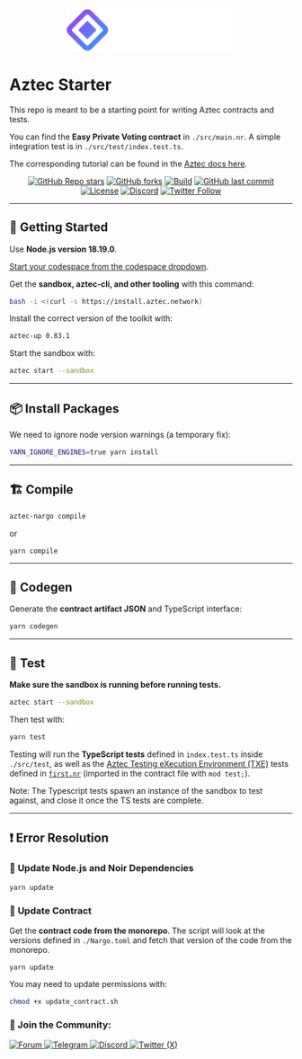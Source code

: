 <div align="center">
  <a href="https://aztec.network">
    <img src="https://github.com/AztecProtocol/aztec-packages/blob/master/docs/static/img/aztec-logo.9cde8ae1.svg" alt="Aztec Protocol Logo" width="300">
  </a>
</div>

# Aztec Starter

This repo is meant to be a starting point for writing Aztec contracts and tests.

You can find the **Easy Private Voting contract** in `./src/main.nr`. A simple integration test is in `./src/test/index.test.ts`.

The corresponding tutorial can be found in the [Aztec docs here](https://docs.aztec.network/developers/tutorials/codealong/contract_tutorials/private_voting_contract).

<div align="center">

[![GitHub Repo stars](https://img.shields.io/github/stars/AztecProtocol/aztec-starter?logo=github&color=yellow)](https://github.com/AztecProtocol/aztec-starter/stargazers)
[![GitHub forks](https://img.shields.io/github/forks/AztecProtocol/aztec-starter?logo=github&color=blue)](https://github.com/AztecProtocol/aztec-starter/network/members)
[![Build](https://github.com/AztecProtocol/aztec-starter/actions/workflows/update.yaml/badge.svg)](https://github.com/AztecProtocol/aztec-starter/actions)
[![GitHub last commit](https://img.shields.io/github/last-commit/AztecProtocol/aztec-starter?logo=git)](https://github.com/AztecProtocol/aztec-starter/commits/main)
[![License](https://img.shields.io/badge/License-MIT-green.svg)](https://opensource.org/license/mit)
[![Discord](https://img.shields.io/badge/discord-join%20chat-5B5EA6)](https://discord.gg/aztec)
[![Twitter Follow](https://img.shields.io/twitter/follow/aztecnetwork?style=flat&logo=twitter)](https://x.com/aztecnetwork)

</div>

---

## 🚀 **Getting Started**

Use **Node.js version 18.19.0**.

[Start your codespace from the codespace dropdown](https://docs.github.com/en/codespaces/getting-started/quickstart).

Get the **sandbox, aztec-cli, and other tooling** with this command:

```bash
bash -i <(curl -s https://install.aztec.network)
```

Install the correct version of the toolkit with:

```bash
aztec-up 0.83.1
```

Start the sandbox with:

```bash
aztec start --sandbox
```

---

## 📦 **Install Packages**

We need to ignore node version warnings (a temporary fix):

```bash
YARN_IGNORE_ENGINES=true yarn install
```

---

## 🏗 **Compile**

```bash
aztec-nargo compile
```

or

```bash
yarn compile
```

---

## 🔧 **Codegen**

Generate the **contract artifact JSON** and TypeScript interface:

```bash
yarn codegen
```

---

## 🧪 **Test**

**Make sure the sandbox is running before running tests.**

```bash
aztec start --sandbox
```

Then test with:

```bash
yarn test
```

Testing will run the **TypeScript tests** defined in `index.test.ts` inside `./src/test`, as well as the [Aztec Testing eXecution Environment (TXE)](https://docs.aztec.network/developers/guides/smart_contracts/testing) tests defined in [`first.nr`](./src/test/first.nr) (imported in the contract file with `mod test;`).

Note: The Typescript tests spawn an instance of the sandbox to test against, and close it once the TS tests are complete.

---

## ❗ **Error Resolution**

### 🔄 **Update Node.js and Noir Dependencies**

```bash
yarn update
```

### 🔄 **Update Contract**

Get the **contract code from the monorepo**. The script will look at the versions defined in `./Nargo.toml` and fetch that version of the code from the monorepo.

```bash
yarn update
```

You may need to update permissions with:

```bash
chmod +x update_contract.sh
```

### 💬 Join the Community:

<p align="left">
  <a href="https://forum.aztec.network">
    <img src="https://img.shields.io/badge/Aztec%20%20Forum-5C4C9F?style=for-the-badge&logo=startrek&logoColor=white" alt="Forum">
  </a>  
  <a href="https://t.me/AztecAnnouncements_Official">
    <img src="https://img.shields.io/badge/Telegram-26A5E4?logo=telegram&logoColor=white&style=for-the-badge" alt="Telegram">
  </a>
  <a href="https://discord.gg/aztec">
    <img src="https://img.shields.io/badge/Discord-5865F2?logo=discord&logoColor=white&style=for-the-badge" alt="Discord">
  </a>
  <a href="https://x.com/aztecnetwork">
    <img src="https://img.shields.io/badge/Twitter-000000?logo=x&logoColor=white&style=for-the-badge" alt="Twitter (X)">
  </a>
</p>
